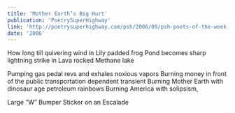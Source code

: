 ```yaml
---
title: 'Mother Earth’s Big Hurt'
publication: 'PoetrySuperHighway'
link: 'http://poetrysuperhighway.com/psh/2006/09/psh-poets-of-the-week-364/'
date: '2006'
---
```


How long till quivering wind in Lily padded frog Pond becomes
sharp lightning strike in Lava rocked Methane lake

Pumping gas pedal revs and exhales noxious vapors
Burning money in front of the public transportation dependent transient Burning Mother Earth with dinosaur age petroleum rainbows Burning America with solipsism,

Large “W” Bumper Sticker on an Escalade